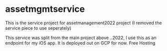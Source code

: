 # assetmgmtservice
This is the service project for assetmanagement2022 project (I removed the service piece to use seperately)

This service was split from the main project above ..2022, I use this as an endpoint for my iOS app. It is deployed out on GCP for now. Free Hosting
